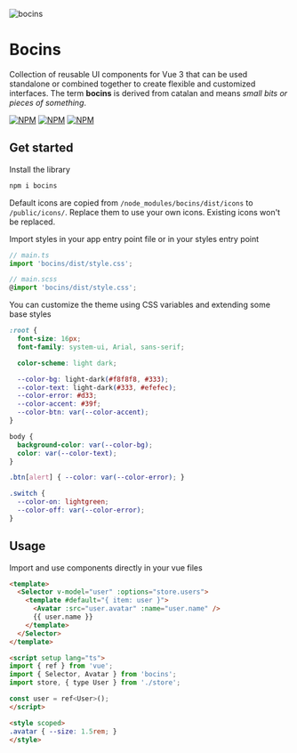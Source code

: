 ![bocins](https://github.com/markusand/vue-ui-components/assets/12972543/762e3261-34bf-470b-8420-0c56f6333d37)

# Bocins

Collection of reusable UI components for Vue 3 that can be used standalone or combined together to create flexible and customized interfaces. The term **bocins** is derived from catalan and means *small bits or pieces of something*.

[![NPM](https://img.shields.io/npm/v/bocins)](https://npmjs.org/package/bocins)
[![NPM](https://img.shields.io/bundlephobia/minzip/bocins)](https://npmjs.org/package/bocins)
[![NPM](https://img.shields.io/npm/l/bocins)](https://npmjs.org/package/bocins)

## Get started

Install the library

```bash
npm i bocins
```

Default icons are copied from `/node_modules/bocins/dist/icons` to `/public/icons/`. Replace them to use your own icons. Existing icons won't be replaced.

Import styles in your app entry point file or in your styles entry point

```ts
// main.ts
import 'bocins/dist/style.css';

// main.scss
@import 'bocins/dist/style.css';
```

You can customize the theme using CSS variables and extending some base styles

```css
:root {
  font-size: 16px;
  font-family: system-ui, Arial, sans-serif;

  color-scheme: light dark;

  --color-bg: light-dark(#f8f8f8, #333);
  --color-text: light-dark(#333, #efefec);
  --color-error: #d33;
  --color-accent: #39f;
  --color-btn: var(--color-accent);
}

body {
  background-color: var(--color-bg);
  color: var(--color-text);
}

.btn[alert] { --color: var(--color-error); }

.switch {
  --color-on: lightgreen;
  --color-off: var(--color-error);
}
```

## Usage

Import and use components directly in your vue files

```html
<template>
  <Selector v-model="user" :options="store.users">
    <template #default="{ item: user }">
      <Avatar :src="user.avatar" :name="user.name" />
      {{ user.name }}
    </template>
  </Selector>
</template>

<script setup lang="ts">
import { ref } from 'vue';
import { Selector, Avatar } from 'bocins';
import store, { type User } from './store';

const user = ref<User>();
</script>

<style scoped>
.avatar { --size: 1.5rem; }
</style>
```
